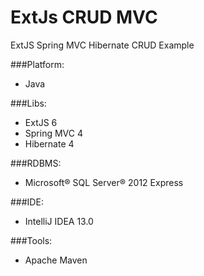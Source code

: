 # ExtJs CRUD MVC
ExtJS Spring MVC Hibernate CRUD Example

###Platform:
* Java

###Libs:
* ExtJS 6
* Spring MVC 4
* Hibernate 4

###RDBMS:
* Microsoft® SQL Server® 2012 Express

###IDE:
* IntelliJ IDEA 13.0

###Tools:
* Apache Maven

